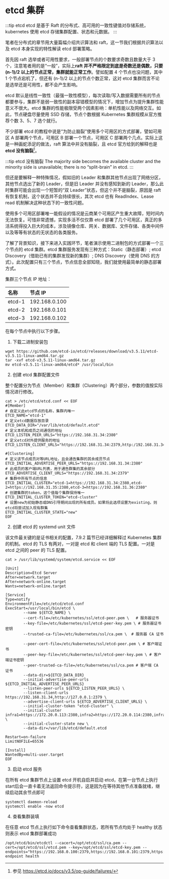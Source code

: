 # etcd 集群

:::tip etcd
etcd 是基于 Raft 的分布式、高可用的一致性键值对存储系统，kubernetes 使用 etcd 存储集群配置、状态和元数据。
:::

笔者在分布式的章节用大量篇幅介绍共识算法和 raft，这一节我们根据共识算法以及 etcd 本身实现的特性解读 etcd 部署策略。

首先因 raft 选举或者可用性要求，一般部署节点的个数要求奇数且数量大于 3 个，注意笔者用的是“一般”，实际上**raft 并不严格限定到底是奇数还是偶数，只要 (n-1)/2 以上的节点正常，集群就能正常工作**。譬如配置 4 个节点也没问题，其中 1 个节点宕机了，但还有 (n-1)/2 以上的节点个数正常，这对 etcd 集群而言不论是选举还是可用性，都不会产生影响。

etcd 默认是线性一致性（最强一致性模型），每次读取/写入数据需要所有的节点都要参与，集群不是弱一致性的副本容错模型的情况下，增加节点为提升集群性能意义不很大。etcd 集群的性能极限受两个因素影响：单机性能以及网络交互。如此，节点硬盘尽量使用 SSD 存储，节点个数根据 Kubernetes 集群规模从官方推荐个数 3、5、7 选个就行。

不少部署 etcd 的教程中说是“为防止脑裂”使用多个可用区的方式部署，譬如可用区 A 部署两个节点，可用区 B 部署一个节点，可用区 C 部署两个几点。实际上这是一种画蛇添足的做法，raft 算法中并没有脑裂，且 etcd 官方给到的解释也是 **etcd 没有脑裂**[^1]。

:::tip etcd 没有脑裂
The majority side becomes the available cluster and the minority side is unavailable; there is no “split-brain” in etcd.
:::

但还是要解释一种特殊情况，假如旧的 Leader 和集群其他节点出现了网络分区，其他节点选出了新的 Leader，但是旧 Leader 并没有感知到新的 Leader，那么此时集群可能会出现一个短暂的“双 Leader”状态，但这个并不是脑裂，原因是 raft 有恢复机制，这个状态并不会持续很长，其次 etcd 也有 ReadIndex、Lease read 机制解决这种状态下的一致性问题。

使用多个可用区部署唯一能假设的情况是云商某个可用区产生重大故障，短时间内无法恢复。可惜非常遗憾，实现多活不仅仅靠 etcd 部署了几个可用区，真正的多活系统得投入巨大的成本，涉及镜像仓库、网关、数据库、文件存储、各类中间件以及等等有状态的无状态的各类服务。


了解了背景知识，接下来进入实践环节，笔者演示使用二进制包的方式部署一个三个节点的 etcd 集群。etcd 集群服务发现有三种方式：Static（静态部署）; etcd Discovery（借助已有的集群发现新的集群）; DNS Discovery（使用 DNS 的方式）。此次配置只有三个节点，节点信息全部知晓，我们就使用最简单的静态部署方式。

集群三个节点 IP 地址：

| 名称| 节点 IP |
|:--|:--|
|etcd-1|192.168.0.100|
|etcd-2|192.168.0.101|
|etcd-3|192.168.0.102|

在每个节点中执行以下步骤。

1. 下载二进制安装包

```
wget https://github.com/etcd-io/etcd/releases/download/v3.5.11/etcd-v3.5.11-linux-amd64.tar.gz
tar -xvf etcd-v3.5.11-linux-amd64.tar.gz
mv etcd-v3.5.11-linux-amd64/etcd* /usr/local/bin
```

2. 创建 etcd 集群配置文件

整个配置分为节点（Member）和集群（Clustering）两个部分，参数的值按实际情况进行修改。

```
cat > /etc/etcd/etcd.conf << EOF
#[Member]
# 自定义此etcd节点的名称，集群内唯一
ETCD_NAME="etcd-1"
# 定义etcd数据存放目录
ETCD_DATA_DIR="/var/lib/etcd/default.etcd"
# 定义本机和成员之间通信的地址
ETCD_LISTEN_PEER_URLS="https://192.168.31.34:2380" 
# 定义etcd对外提供服务的地址
ETCD_LISTEN_CLIENT_URLS="https://192.168.31.34:2379,http:/192.168.31.34:2379"

#[Clustering]
# 定义该节点成员对等URL地址，且会通告集群的其余成员节点
ETCD_INITIAL_ADVERTISE_PEER_URLS="https://192.168.31.34:2380"
# 此成员的客户端URL列表，用于通告群集的其余部分
ETCD_ADVERTISE_CLIENT_URLS="https://192.168.31.34:2379"
# 集群中所有节点的信息
ETCD_INITIAL_CLUSTER="etcd-1=https://192.168.31.34:2380,etcd-2=https://192.168.31.35:2380,etcd-3=https://192.168.31.36:2380"
# 创建集群的token，这个值每个集群保持唯一
ETCD_INITIAL_CLUSTER_TOKEN="etcd-cluster"
# 设置new为初始静态或DNS引导期间出现的所有成员。如果将此选项设置为existing，则etcd将尝试加入现有群集
ETCD_INITIAL_CLUSTER_STATE="new"
EOF
```

2. 创建 etcd 的 systemd unit 文件

该文件最关键的是证书相关的配置，7.9.2 篇节已经详细解释过 Kubernetes 集群的机制。etcd 的 TLS 有两对，一对是 etcd 和 client 端的 TLS 配置。一对是 etcd 之间的 peer 的 TLS 配置。
```
cat > /usr/lib/systemd/system/etcd.service << EOF

[Unit]
Description=Etcd Server
After=network.target
After=network-online.target
Wants=network-online.target

[Service]
Type=notify
EnvironmentFile=/etc/etcd/etcd.conf
ExecStart=/usr/local/bin/etcd \
		--name ${ETCD_NAME} \
        --cert-file=/etc/kubernetes/ssl/etcd-peer.pem \   # 服务器证书
        --key-file=/etc/kubernetes/ssl/etcd-peer-key.pem \ # 服务器证书密钥
        --trusted-ca-file=/etc/kubernetes/ssl/ca.pem \  # 服务器 CA 证书

        --peer-cert-file=/etc/kubernetes/ssl/etcd-peer.pem \ # 客户端证书
        --peer-key-file=/etc/kubernetes/ssl/etcd-peer-key.pem \ # 客户端证书密钥
        --peer-trusted-ca-file=/etc/kubernetes/ssl/ca.pem # 客户端 CA 证书  
        --data-dir=${ETCD_DATA_DIR}
        --initial-advertise-peer-urls ${ETCD_INITIAL_ADVERTISE_PEER_URLS} 
        --listen-peer-urls ${ETCD_LISTEN_PEER_URLS} \
  		--listen-client-urls https://192.168.31.34,http://127.0.0.1:2379 \
  		--advertise-client-urls ${ETCD_ADVERTISE_CLIENT_URLS} \
  		--initial-cluster-token "etcd-cluster" \
  		--initial-cluster infra1=https://172.20.0.113:2380,infra2=https://172.20.0.114:2380,infra3=https://172.20.0.115:2380 \
  		--initial-cluster-state new \
  		--data-dir=/var/lib/etcd/default.etcd

Restart=on-failure
LimitNOFILE=65536

[Install]
WantedBy=multi-user.target
EOF
```

3. 启动 etcd 服务

在所有 etcd 集群节点上设置 etcd 开机自启并启动 etcd，在第一台节点上执行start后会一直卡着无法返回命令提示符，这是因为在等待其他节点准备就绪，继续启动其余节点即可

```
systemctl daemon-reload
systemctl enable -now etcd
```

4. 查看集群装填

在任意 etcd 节点上执行如下命令查看集群状态，若所有节点均处于 healthy 状态则表示 etcd 集群部署成功

```
/opt/etcd/bin/etcdctl --cacert=/opt/etcd/ssl/ca.pem --cert=/opt/etcd/ssl/etcd.pem --key=/opt/etcd/ssl/etcd-key.pem --endpoints="https://192.168.0.100:2379,https://192.168.0.101:2379,https://192.168.0.102:2379" endpoint health
```

[^1]: 参见 https://etcd.io/docs/v3.5/op-guide/failures/